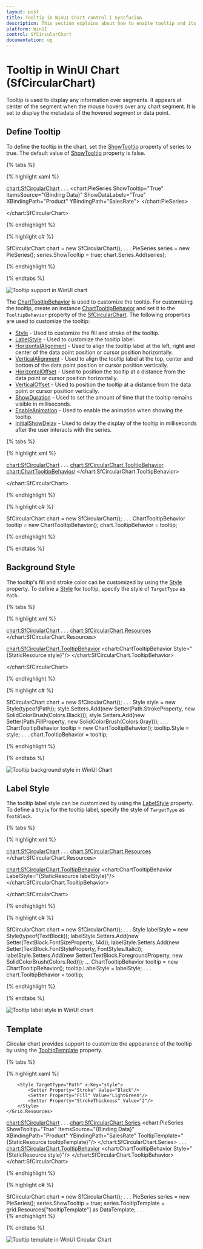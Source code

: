 ```yaml
---
layout: post
title: Tooltip in WinUI Chart control | Syncfusion
description: This section explains about how to enable tooltip and its customization in Syncfusion WinUI Chart (SfCircularChart) control
platform: WinUI
control: SfCircularChart
documentation: ug
---
```


# Tooltip in WinUI Chart (SfCircularChart)

Tooltip is used to display any information over segments. It appears at center of the segment when the mouse hovers over any chart segment. It is set to display the metadata of the hovered segment or data point.

## Define Tooltip

To define the tooltip in the chart, set the [ShowTooltip](https://help.syncfusion.com/cr/winui/Syncfusion.UI.Xaml.Charts.ChartSeriesBase.html#Syncfusion_UI_Xaml_Charts_ChartSeriesBase_ShowTooltip) property of series to true. The default value of [ShowTooltip](https://help.syncfusion.com/cr/winui/Syncfusion.UI.Xaml.Charts.ChartSeriesBase.html#Syncfusion_UI_Xaml_Charts_ChartSeriesBase_ShowTooltip) property is false.

{% tabs %}

{% highlight xaml %}

<chart:SfCircularChart>
. . .
    <chart:PieSeries ShowTooltip="True"
                     ItemsSource="{Binding Data}" 
                     ShowDataLabels="True" 
                     XBindingPath="Product" 
                     YBindingPath="SalesRate">
    </chart:PieSeries>

</chart:SfCircularChart>

{% endhighlight %}

{% highlight c# %}

SfCircularChart chart = new SfCircularChart();
. . .
PieSeries series = new PieSeries();
series.ShowTooltip = true;
chart.Series.Add(series);

{% endhighlight %}

{% endtabs %}

![Tooltip support in WinUI chart](Tooltip_Images/WinUI_pie_chart_tooltip.png)

The [ChartTooltipBehavior](https://help.syncfusion.com/cr/winui/Syncfusion.UI.Xaml.Charts.ChartTooltipBehavior.html) is used to customize the tooltip. For customizing the tooltip, create an instance [ChartTooltipBehavior](https://help.syncfusion.com/cr/winui/Syncfusion.UI.Xaml.Charts.ChartTooltipBehavior.html) and set it to the `TooltipBehavior` property of the [SfCircularChart](https://help.syncfusion.com/cr/winui/Syncfusion.UI.Xaml.Charts.SfCircularChart.html). The following properties are used to customize the tooltip:

* [Style](https://help.syncfusion.com/cr/winui/Syncfusion.UI.Xaml.Charts.ChartTooltipBehavior.html#Syncfusion_UI_Xaml_Charts_ChartTooltipBehavior_Style) - Used to customize the fill and stroke of the tooltip.
* [LabelStyle](https://help.syncfusion.com/cr/winui/Syncfusion.UI.Xaml.Charts.ChartTooltipBehavior.html#Syncfusion_UI_Xaml_Charts_ChartTooltipBehavior_LabelStyle) - Used to customize the tooltip label.
* [HorizontalAlignment](https://help.syncfusion.com/cr/winui/Syncfusion.UI.Xaml.Charts.ChartTooltipBehavior.html#Syncfusion_UI_Xaml_Charts_ChartTooltipBehavior_HorizontalAlignment) - Used to align the tooltip label at the left, right and center of the data point position or cursor position horizontally.
* [VerticalAlignment](https://help.syncfusion.com/cr/winui/Syncfusion.UI.Xaml.Charts.ChartTooltipBehavior.html#Syncfusion_UI_Xaml_Charts_ChartTooltipBehavior_VerticalAlignment) - Used to align the tooltip label at the top, center and bottom of the data point position or cursor position vertically.
* [HorizontalOffset](https://help.syncfusion.com/cr/winui/Syncfusion.UI.Xaml.Charts.ChartTooltipBehavior.html#Syncfusion_UI_Xaml_Charts_ChartTooltipBehavior_HorizontalOffset) - Used to position the tooltip at a distance from the data point or cursor position horizontally.
* [VerticalOffset](https://help.syncfusion.com/cr/winui/Syncfusion.UI.Xaml.Charts.ChartTooltipBehavior.html#Syncfusion_UI_Xaml_Charts_ChartTooltipBehavior_VerticalOffset) - Used to position the tooltip at a distance from the data point or cursor position vertically.
* [ShowDuration](https://help.syncfusion.com/cr/winui/Syncfusion.UI.Xaml.Charts.ChartTooltipBehavior.html#Syncfusion_UI_Xaml_Charts_ChartTooltipBehavior_ShowDuration) - Used to set the amount of time that the tooltip remains visible in milliseconds.
* [EnableAnimation](https://help.syncfusion.com/cr/winui/Syncfusion.UI.Xaml.Charts.ChartTooltipBehavior.html#Syncfusion_UI_Xaml_Charts_ChartTooltipBehavior_EnableAnimation) - Used to enable the animation when showing the tooltip.
* [InitialShowDelay](https://help.syncfusion.com/cr/winui/Syncfusion.UI.Xaml.Charts.ChartTooltipBehavior.html#Syncfusion_UI_Xaml_Charts_ChartTooltipBehavior_InitialShowDelay) - Used to delay the display of the tooltip in milliseconds after the user interacts with the series.

{% tabs %}

{% highlight xml %}

<chart:SfCircularChart>
. . .
<chart:SfCircularChart.TooltipBehavior>
    <chart:ChartTooltipBehavior/>
</chart:SfCircularChart.TooltipBehavior>

</chart:SfCircularChart>

{% endhighlight %}

{% highlight c# %}

SfCircularChart chart = new SfCircularChart();
. . .
ChartTooltipBehavior tooltip = new ChartTooltipBehavior();
chart.TooltipBehavior = tooltip;

{% endhighlight %}

{% endtabs %}

## Background Style

The tooltip's fill and stroke color can be customized by using the [Style](https://help.syncfusion.com/cr/winui/Syncfusion.UI.Xaml.Charts.ChartTooltipBehavior.html#Syncfusion_UI_Xaml_Charts_ChartTooltipBehavior_Style) property. To define a [Style](https://help.syncfusion.com/cr/winui/Syncfusion.UI.Xaml.Charts.ChartTooltipBehavior.html#Syncfusion_UI_Xaml_Charts_ChartTooltipBehavior_Style) for tooltip, specify the style of `TargetType` as `Path`.

{% tabs %}

{% highlight xml %}

<chart:SfCircularChart>
. . .
<chart:SfCircularChart.Resources>
    <Style TargetType="Path" x:Key="style">
        <Setter Property="Stroke" Value="Black"/>
        <Setter Property="Fill" Value="Gray"/>
    </Style>
</chart:SfCircularChart.Resources>

<chart:SfCircularChart.TooltipBehavior>
    <chart:ChartTooltipBehavior Style="{StaticResource style}"/>
</chart:SfCircularChart.TooltipBehavior>

</chart:SfCircularChart>

{% endhighlight %}

{% highlight c# %}

SfCircularChart chart = new SfCircularChart();
. . .
Style style = new Style(typeof(Path));
style.Setters.Add(new Setter(Path.StrokeProperty, new SolidColorBrush(Colors.Black)));
style.Setters.Add(new Setter(Path.FillProperty, new SolidColorBrush(Colors.Gray)));
. . .
ChartTooltipBehavior tooltip = new ChartTooltipBehavior();
tooltip.Style = style;
. . . 
chart.TooltipBehavior = tooltip;

{% endhighlight %}

{% endtabs %}

![Tooltip background style in WinUI Chart](Tooltip_Images/WinUI_pie_chart_tooltip_background_customization.png)

## Label Style

The tooltip label style can be customized by using the [LabelStyle](https://help.syncfusion.com/cr/winui/Syncfusion.UI.Xaml.Charts.ChartTooltipBehavior.html#Syncfusion_UI_Xaml_Charts_ChartTooltipBehavior_LabelStyle) property. To define a `Style` for the tooltip label, specify the style of `TargetType` as `TextBlock`.

{% tabs %}

{% highlight xml %}

<chart:SfCircularChart>
. . .
<chart:SfCircularChart.Resources>
    <Style TargetType="TextBlock" x:Key="labelStyle">
        <Setter Property="FontSize" Value="14"/>
        <Setter Property="Foreground" Value="Red"/>
        <Setter Property="FontStyle" Value="Italic"/>
    </Style>
</chart:SfCircularChart.Resources>

<chart:SfCircularChart.TooltipBehavior>
    <chart:ChartTooltipBehavior LabelStyle="{StaticResource labelStyle}"/>
</chart:SfCircularChart.TooltipBehavior>

</chart:SfCircularChart>

{% endhighlight %}

{% highlight c# %}

SfCircularChart chart = new SfCircularChart();
. . .
Style labelStyle = new Style(typeof(TextBlock));
labelStyle.Setters.Add(new Setter(TextBlock.FontSizeProperty, 14d));
labelStyle.Setters.Add(new Setter(TextBlock.FontStyleProperty, FontStyles.Italic));
labelStyle.Setters.Add(new Setter(TextBlock.ForegroundProperty, new SolidColorBrush(Colors.Red)));
...
ChartTooltipBehavior tooltip = new ChartTooltipBehavior();
tooltip.LabelStyle = labelStyle;
. . .
chart.TooltipBehavior = tooltip;

{% endhighlight %}

{% endtabs %}

![Tooltip label style in WinUI chart](Tooltip_Images/WinUI_pie_chart_tooltip_label_customization.png)

## Template

Circular chart provides support to customize the appearance of the tooltip by using the [TooltipTemplate](https://help.syncfusion.com/cr/winui/Syncfusion.UI.Xaml.Charts.ChartSeriesBase.html#Syncfusion_UI_Xaml_Charts_ChartSeriesBase_TooltipTemplate) property. 

{% tabs %}

{% highlight xaml %}

<Grid x:Name="grid">
    <Grid.Resources>
        <DataTemplate x:Key="tooltipTemplate">
            <StackPanel Orientation="Horizontal">
                <TextBlock Text="{Binding Item.Product}" Foreground="Black" FontWeight="Medium" FontSize="12" HorizontalAlignment="Center" VerticalAlignment="Center"/>
                <TextBlock Text=" : " Foreground="Black" FontWeight="Medium" FontSize="12" HorizontalAlignment="Center" VerticalAlignment="Center"/>
                <TextBlock Text="{Binding Item.SalesRate}" Foreground="Black" FontWeight="Medium" FontSize="12" HorizontalAlignment="Center" VerticalAlignment="Center"/>
            </StackPanel>
        </DataTemplate>

        <Style TargetType="Path" x:Key="style">
            <Setter Property="Stroke" Value="Black"/>
            <Setter Property="Fill" Value="LightGreen"/>
            <Setter Property="StrokeThickness" Value="2"/>
        </Style>
    </Grid.Resources>
<chart:SfCircularChart>
. . .
    <chart:SfCircularChart.Series>
        <chart:PieSeries ShowTooltip="True"
                 ItemsSource="{Binding Data}" 
                 XBindingPath="Product" 
                 YBindingPath="SalesRate"
                 TooltipTemplate="{StaticResource tooltipTemplate}"/>
    </chart:SfCircularChart.Series>
    . . .
    <chart:SfCircularChart.TooltipBehavior>
        <chart:ChartTooltipBehavior Style="{StaticResource style}"/>
    </chart:SfCircularChart.TooltipBehavior>
</chart:SfCircularChart>
</Grid>

{% endhighlight %}

{% highlight c# %}

SfCircularChart chart = new SfCircularChart();
. . .
PieSeries series = new PieSeries();
series.ShowTooltip = true;
series.TooltipTemplate = grid.Resources["tooltipTemplate"] as DataTemplate;
. . .     
{% endhighlight %}

{% endtabs %}

![Tooltip template in WinUI Circular Chart](Tooltip_Images/WinUI_pie_chart_tooltip_template.png)

